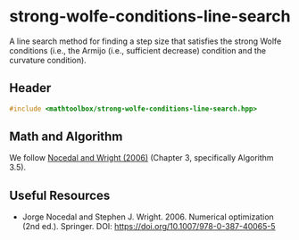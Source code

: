 # strong-wolfe-conditions-line-search

A line search method for finding a step size that satisfies the strong Wolfe conditions (i.e., the Armijo (i.e., sufficient decrease) condition and the curvature condition).

## Header

```cpp
#include <mathtoolbox/strong-wolfe-conditions-line-search.hpp>
```

## Math and Algorithm

We follow [Nocedal and Wright (2006)](https://doi.org/10.1007/978-0-387-40065-5) (Chapter 3, specifically Algorithm 3.5).

## Useful Resources

- Jorge Nocedal and Stephen J. Wright. 2006. Numerical optimization (2nd ed.). Springer. DOI: <https://doi.org/10.1007/978-0-387-40065-5>
